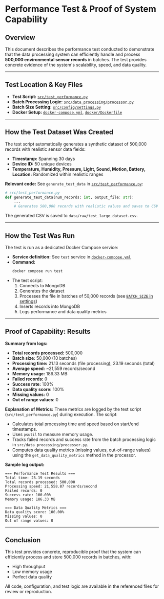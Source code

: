 # Performance Test & Proof of System Capability

## Overview
This document describes the performance test conducted to demonstrate that the data processing system can efficiently handle and process **500,000 environmental sensor records** in batches. The test provides concrete evidence of the system's scalability, speed, and data quality.

---

## Test Location & Key Files
- **Test Script:** [`src/test_performance.py`](../src/test_performance.py)
- **Batch Processing Logic:** [`src/data_processing/processor.py`](../src/data_processing/processor.py)
- **Batch Size Setting:** [`src/config/settings.py`](../src/config/settings.py)
- **Docker Setup:** [`docker-compose.yml`](../docker-compose.yml), [`docker/Dockerfile`](../docker/Dockerfile)

---

## How the Test Dataset Was Created
The test script automatically generates a synthetic dataset of 500,000 records with realistic sensor data fields:
- **Timestamp:** Spanning 30 days
- **Device ID:** 50 unique devices
- **Temperature, Humidity, Pressure, Light, Sound, Motion, Battery, Location:** Randomized within realistic ranges

**Relevant code:** See `generate_test_data` in [`src/test_performance.py`](../src/test_performance.py):
```python
# src/test_performance.py
def generate_test_data(num_records: int, output_file: str):
    ...
    # Generates 500,000 records with realistic values and saves to CSV
```
The generated CSV is saved to `data/raw/test_large_dataset.csv`.

---

## How the Test Was Run
The test is run as a dedicated Docker Compose service:
- **Service definition:** See `test` service in [`docker-compose.yml`](../docker-compose.yml)
- **Command:**
  ```bash
  docker compose run test
  ```
- The test script:
  1. Connects to MongoDB
  2. Generates the dataset
  3. Processes the file in batches of 50,000 records (see [`BATCH_SIZE` in settings](../src/config/settings.py))
  4. Inserts records into MongoDB
  5. Logs performance and data quality metrics

---

## Proof of Capability: Results
**Summary from logs:**
- **Total records processed:** 500,000
- **Batch size:** 50,000 (10 batches)
- **Processing time:** 21.13 seconds (file processing), 23.19 seconds (total)
- **Average speed:** ~21,559 records/second
- **Memory usage:** 186.33 MB
- **Failed records:** 0
- **Success rate:** 100%
- **Data quality score:** 100%
- **Missing values:** 0
- **Out of range values:** 0

**Explanation of Metrics:**
These metrics are logged by the test script (`src/test_performance.py`) during execution. The script:
- Calculates total processing time and speed based on start/end timestamps.
- Uses `psutil` to measure memory usage.
- Tracks failed records and success rate from the batch processing logic in `src/data_processing/processor.py`.
- Computes data quality metrics (missing values, out-of-range values) using the `get_data_quality_metrics` method in the processor.

**Sample log output:**
```
=== Performance Test Results ===
Total time: 23.19 seconds
Total records processed: 500,000
Processing speed: 21,558.87 records/second
Failed records: 0
Success rate: 100.00%
Memory usage: 186.33 MB

=== Data Quality Metrics ===
Data quality score: 100.00%
Missing values: 0
Out of range values: 0
```

---

## Conclusion
This test provides concrete, reproducible proof that the system can efficiently process and store 500,000 records in batches, with:
- High throughput
- Low memory usage
- Perfect data quality

All code, configuration, and test logic are available in the referenced files for review or reproduction. 
